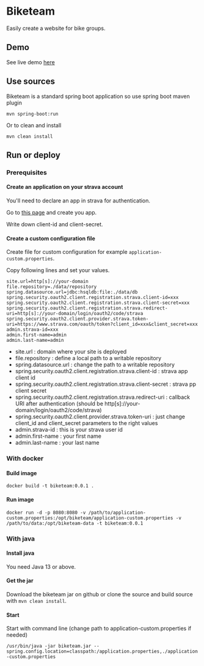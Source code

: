 # Biketeam

Easily create a website for bike groups.

## Demo

See live demo [here](https://biketeam.tomacla.info)

## Use sources

Biketeam is a standard spring boot application so use spring boot maven plugin 

`mvn spring-boot:run`

Or to clean and install

`mvn clean install`

## Run or deploy

### Prerequisites

#### Create an application on your strava account

You'll need to declare an app in strava for authentication.

Go to [this page](https://www.strava.com/settings/api) and create you app.

Write down client-id and client-secret.

#### Create a custom configuration file

Create file for custom configuration for example `application-custom.properties`.

Copy following lines and set your values.

```
site.url=http[s]://your-domain
file.repository=./data/repository
spring.datasource.url=jdbc:hsqldb:file:./data/db
spring.security.oauth2.client.registration.strava.client-id=xxx
spring.security.oauth2.client.registration.strava.client-secret=xxx
spring.security.oauth2.client.registration.strava.redirect-uri=http[s]://your-domain/login/oauth2/code/strava
spring.security.oauth2.client.provider.strava.token-uri=https://www.strava.com/oauth/token?client_id=xxx&client_secret=xxx
admin.strava-id=xxx
admin.first-name=admin
admin.last-name=admin
```

* site.url : domain where your site is deployed
* file.repository : define a local path to a writable repository
* spring.datasource.url : change the path to a writable repository
* spring.security.oauth2.client.registration.strava.client-id : strava app client id
* spring.security.oauth2.client.registration.strava.client-secret : strava pp client secret
* spring.security.oauth2.client.registration.strava.redirect-uri : callback URI after authentication (should be http[s]://your-domain/login/oauth2/code/strava)
* spring.security.oauth2.client.provider.strava.token-uri : just change client_id and client_secret parameters to the right values
* admin.strava-id : this is your strava user id
* admin.first-name : your first name
* admin.last-name : your last name

### With docker

#### Build image

`docker build -t biketeam:0.0.1 .`

#### Run image

`docker run -d -p 8080:8080 -v /path/to/application-custom.properties:/opt/biketeam/application-custom.properties -v /path/to/data:/opt/biketeam-data -t biketeam:0.0.1`

### With java

#### Install java

You need Java 13 or above.

#### Get the jar

Download the biketeam jar on github or clone the source and build source with `mvn clean install`.

#### Start

Start with command line (change path to application-custom.properties if needed)

`/usr/bin/java -jar biketeam.jar --spring.config.location=classpath:/application.properties,./application-custom.properties`